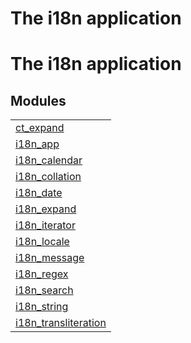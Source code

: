 

<h1>The i18n application</h1>

The i18n application
====================


<h2 class="indextitle">Modules</h2>



<table width="100%" border="0" summary="list of modules">
<tr><td><a href="ct_expand.md" class="module">ct_expand</a></td></tr>
<tr><td><a href="i18n_app.md" class="module">i18n_app</a></td></tr>
<tr><td><a href="i18n_calendar.md" class="module">i18n_calendar</a></td></tr>
<tr><td><a href="i18n_collation.md" class="module">i18n_collation</a></td></tr>
<tr><td><a href="i18n_date.md" class="module">i18n_date</a></td></tr>
<tr><td><a href="i18n_expand.md" class="module">i18n_expand</a></td></tr>
<tr><td><a href="i18n_iterator.md" class="module">i18n_iterator</a></td></tr>
<tr><td><a href="i18n_locale.md" class="module">i18n_locale</a></td></tr>
<tr><td><a href="i18n_message.md" class="module">i18n_message</a></td></tr>
<tr><td><a href="i18n_regex.md" class="module">i18n_regex</a></td></tr>
<tr><td><a href="i18n_search.md" class="module">i18n_search</a></td></tr>
<tr><td><a href="i18n_string.md" class="module">i18n_string</a></td></tr>
<tr><td><a href="i18n_transliteration.md" class="module">i18n_transliteration</a></td></tr></table>

